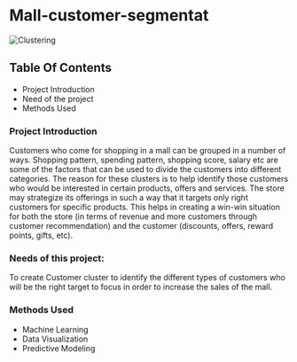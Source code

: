 # Mall-customer-segmentat
![Clustering](https://user-images.githubusercontent.com/115403186/208148581-25313a4d-440a-4271-a240-4e94c9934061.png)

## Table Of Contents
  - Project Introduction
  - Need of the project
  - Methods Used

### Project Introduction
Customers who come for shopping in a mall can be grouped in a number of ways. Shopping pattern, spending pattern, shopping score, salary etc are some of the factors that can be used to divide the customers into different categories.
The reason for these clusters is to help identify those customers who would be interested in certain products, offers and services. The store may strategize its offerings in such a way that it targets only right customers for specific products. This helps in creating a win-win situation for both the store (in terms of revenue and more customers through customer recommendation) and the customer (discounts, offers, reward points, gifts, etc).


### Needs of this project:
To create Customer cluster to identify the different types of customers who will be the right target to focus in order to increase the sales of the mall.


### Methods Used
* Machine Learning
* Data Visualization
* Predictive Modeling 
